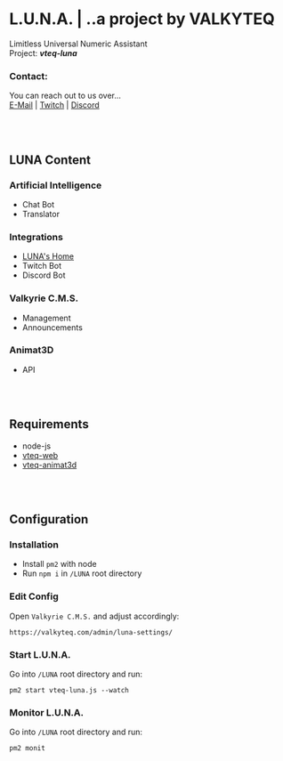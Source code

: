 # L.U.N.A. | ..a project by VALKYTEQ


Limitless Universal Numeric Assistant  
Project: **_vteq-luna_**

### Contact:
You can reach out to us over...  
[E-Mail](mailto:mail@valkyteq.com?Subject=Github)   |    [Twitch](https://www.twitch.tv/valkyfischer)   |    [Discord](https://discord.gg/Ug2ne5K)  

<br><br>

## LUNA Content
### Artificial Intelligence
- Chat Bot
- Translator

### Integrations
- [LUNA's Home](https://valkyteq.com/luna/)
- Twitch Bot
- Discord Bot

### Valkyrie C.M.S.
- Management
- Announcements

### Animat3D
- API

<br><br>

## Requirements
- node-js
- [vteq-web](https://github.com/VALKYTEQ/vteq-web)
- [vteq-animat3d](https://github.com/VALKYTEQ/vteq-animat3d)

<br><br>

## Configuration
### Installation
- Install ```pm2``` with node
- Run ```npm i``` in ```/LUNA``` root directory

### Edit Config
Open ```Valkyrie C.M.S.``` and adjust accordingly:
```
https://valkyteq.com/admin/luna-settings/
```

### Start L.U.N.A.
Go into ```/LUNA``` root directory and run:
```
pm2 start vteq-luna.js --watch
```

### Monitor L.U.N.A.
Go into ```/LUNA``` root directory and run:
```
pm2 monit
```

